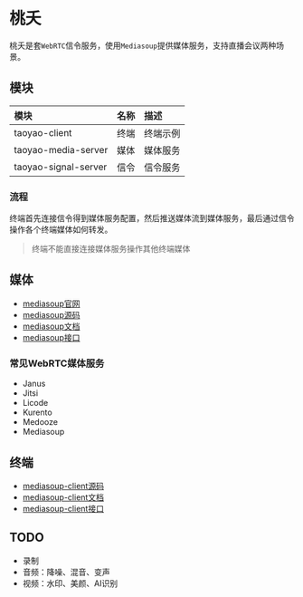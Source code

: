 # 桃夭

桃夭是套`WebRTC`信令服务，使用`Mediasoup`提供媒体服务，支持直播会议两种场景。

## 模块

|模块|名称|描述|
|:--|:--|:--|
|taoyao-client|终端|终端示例|
|taoyao-media-server|媒体|媒体服务|
|taoyao-signal-server|信令|信令服务|

### 流程

终端首先连接信令得到媒体服务配置，然后推送媒体流到媒体服务，最后通过信令操作各个终端媒体如何转发。

> 终端不能直接连接媒体服务操作其他终端媒体

## 媒体

* [mediasoup官网](https://mediasoup.org/)
* [mediasoup源码](https://github.com/versatica/mediasoup)
* [mediasoup文档](https://mediasoup.org/documentation/v3/mediasoup)
* [mediasoup接口](https://mediasoup.org/documentation/v3/mediasoup/api)

### 常见WebRTC媒体服务

* Janus
* Jitsi
* Licode
* Kurento
* Medooze
* Mediasoup

## 终端

* [mediasoup-client源码](https://github.com/versatica/mediasoup-client)
* [mediasoup-client文档](https://mediasoup.org/documentation/v3/mediasoup-client)
* [mediasoup-client接口](https://mediasoup.org/documentation/v3/mediasoup-client/api)

## TODO

* 录制
* 音频：降噪、混音、变声
* 视频：水印、美颜、AI识别
